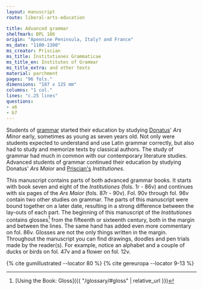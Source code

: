 ```yaml
---
layout: manuscript
route: liberal-arts-education

title: Advanced grammar
shelfmark: BPL 186
origin: "Apennine Peninsula, Italy? and France"
ms_date: "1100-1300"
ms_creator: Priscian
ms_title: Institutiones Grammaticae
ms_title_en: Institutes of Grammar
ms_title_extra: and other texts
material: parchment
pages: "96 fols."
dimensions: "187 x 125 mm"
columns: "1 col."
lines: "c.25 lines"
questions:
- a6
- b7
---
```


Students of
[grammar](https://en.wikipedia.org/wiki/Grammar) started
their education by studying
[Donatus](https://en.wikipedia.org/wiki/Aelius_Donatus)' *Ars Minor*
early, sometimes as young as seven years old. Not only were students
expected to understand and use Latin grammar correctly, but also had to
study and memorize texts by classical authors. The study of grammar had
much in common with our contemporary literature studies. Advanced
students of grammar continued their education by studying Donatus' 
*Ars Maior* and
[Priscian's](https://en.wikipedia.org/wiki/Priscian)
*Institutiones*.

This manuscript contains parts of both advanced grammar books. It starts
with book seven and eight of the *Institutiones* (fols. <span data-fol="1r" class="fref">1r</span> - <span data-fol="86v" class="fref">86v</span>) and
continues with six pages of the *Ars Maior* (fols. <span data-fol="87r" class="fref">87r</span> - <span data-fol="90v" class="fref">90v</span>). Fol. <span data-fol="90v" class="fref">90v</span>
through fol. <span data-fol="96v" class="fref">96v</span> contain two other studies on grammar. The parts of
this manuscript were bound together on a later date, resulting in a
strong difference between the lay-outs of each part. The beginning of
this manuscript of the *Institutiones* contains glosses[^1] from the
fifteenth or sixteenth century, both in the margin and between the
lines. The same hand has added even more commentary on fol. <span data-fol="86v" class="fref">86v</span>. Glosses
are not the only things written in the margin. Throughout the manuscript
you can find drawings, doodles and pen trials made by the reader(s). For
example, notice an alphabet and a couple of ducks or birds on fol. <span data-fol="47v" class="fref">47v</span>
and a flower on fol. <span data-fol="12v" class="fref">12v</span>.

[^1]: [Using the Book: Gloss]({{ "/glossary/#gloss" | relative_url }})

{% cite gumillustrated --locator 80 %}
{% cite gereuropa --locator 9-13 %}